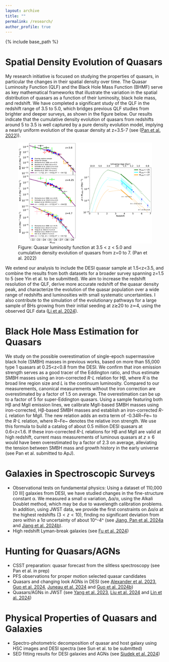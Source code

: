 ```yaml
---
layout: archive
title: ""
permalink: /research/
author_profile: true
---
```

<head>
    <script src="https://cdn.mathjax.org/mathjax/latest/MathJax.js?config=TeX-AMS-MML_HTMLorMML" type="text/javascript"></script>
    <script type="text/x-mathjax-config">
        MathJax.Hub.Config({
            tex2jax: {
            skipTags: ['script', 'noscript', 'style', 'textarea', 'pre'],
            inlineMath: [['$','$']]
            }
        });
    </script>
</head>

{% include base_path %}

Spatial Density Evolution of Quasars
=====
My research initiative is focused on studying the properties of quasars, in particular the changes in their spatial density over time. The Quasar Luminosity Function (QLF) and the Black Hole Mass Function (BHMF) serve as key mathematical frameworks that illustrate the variation in the spatial distribution of quasars as a function of their luminosity, black hole mass, and redshift. We have completed a significant study of the QLF in the redshift range of 3.5 to 5.0, which bridges previous QLF studies from brighter and deeper surveys, as shown in the figure below. Our results indicate that the cumulative density evolution of quasars from redshifts around 5 to 3.5 is well captured by a pure density evolution model, implying a nearly uniform evolution of the quasar density at z=3.5-7 (see ([Pan et al. 2022](https://ui.adsabs.harvard.edu/abs/2022ApJ...928..172P/abstract))).

<figure>
  <img src="../images/qlf.png" alt="Quasar luminosity function">
  <figcaption>Figure: Quasar luminosity function at 3.5 &lt; z &lt; 5.0 and cumulative density evolution of quasars from z=0 to 7. (Pan et al. 2022)</figcaption>
</figure>

We extend our analysis to include the DESI quasar sample at 1.5<z<3.5, and combine the results from both datasets for a broader survey spanning z=1.5 to 5 (see Yin et al. to be submitted). We aim to increase the redshift resolution of the QLF, derive more accurate redshift of the quasar density peak, and characterize the evolution of the quasar population over a wide range of redshifts and luminosities with small systematic uncertainties. I also contribute to the simulation of the evolutionary pathways for a large sample of BHs growing from their initial seeding at z≳20 to z≃4, using the observed QLF data ([Li et al. 2024](https://ui.adsabs.harvard.edu/abs/2024ApJ...969...69L/abstract)).

Black Hole Mass Estimation for Quasars
=====
We study on the possible overestimation of single-epoch supermassive black hole (SMBH) masses in previous works, based on more than 55,000 type 1 quasars at 0.25<z<0.8 from the DESI. We confirm that iron emission strength serves as a good tracer of the Eddington ratio, and thus estimate SMBH masses using an iron-corrected *R-L* relation for Hβ, where *R* is the broad line region size and *L* is the continuum luminosity. Compared to our measurements, canonical measurements without the iron correction are overestimated by a factor of 1.5 on average. The overestimation can be up to a factor of 5 for super-Eddington quasars. Using a sample featuring both Hβ and MgII emission lines, we calibrate MgII-based SMBH masses using iron-corrected, Hβ-based SMBH masses and establish an iron-corrected *R-L* relation for MgII. The new relation adds an extra term of -0.34R~Fe~ to the *R-L* relation, where R~Fe~ denotes the relative iron strength. We use this formula to build a catalog of about 0.5 million DESI quasars at 0.6<z<1.6. If these iron-corrected *R-L* relations for Hβ and MgII are valid at high redshift, current mass measurements of luminous quasars at $z\ge6$ would have been overestimated by a factor of 2.3 on average, alleviating the tension between SMBH mass and growth history in the early universe (see Pan et al. submitted to ApJ).

Galaxies in Spectroscopic Surveys 
=====
* Observational tests on fundamental physics: Using a dataset of 110,000 [O III] galaxies from DESI, we have studied changes in the fine-structure constant α. We measured a small α variation, ∆α/α, using the Alkali Doublet method, which may be due to wavelength calibration problems. In addition, using JWST data, we provide the first constraints on ∆α/α at the highest redshifts ($3<z<10$), finding no significant deviation from zero within a 1σ uncertainty of about 10^-4^ (see [Jiang, Pan et al. 2024a](https://ui.adsabs.harvard.edu/abs/2024ApJ...968..120J/abstract) and [Jiang et al. 2024b](https://ui.adsabs.harvard.edu/abs/2024arXiv240508977J/abstract)).
* High redshift Lyman-break galaxies (see [Fu et al. 2024](https://ui.adsabs.harvard.edu/abs/2024arXiv240105920F/abstract))

Hunting for Quasars/AGNs
=====
* CSST preparation: quasar forecast from the slitless spectroscopy (see Pan et al. in prep)
* PFS observations for proper motion selected quasar candidates
* Quasars and changing look AGNs in DESI (see [Alexander et al. 2023](https://ui.adsabs.harvard.edu/abs/2023AJ....165..124A/abstract), [Guo et al. 2024](https://ui.adsabs.harvard.edu/abs/2024ApJS..270...26G/abstract), [Juneau et al. 2024](https://ui.adsabs.harvard.edu/abs/2024arXiv240403621J/abstract) and [Guo et al. 2024b](https://ui.adsabs.harvard.edu/abs/2024arXiv240800402G/abstract))
* Quasars/AGNs in JWST (see [Yang et al. 2023](https://ui.adsabs.harvard.edu/abs/2023ApJ...951L...5Y/abstract), [Liu et al. 2024](https://ui.adsabs.harvard.edu/abs/2024arXiv240913189L/abstract) and [Lin et al. 2024](https://ui.adsabs.harvard.edu/abs/2024ApJ...974..147L/abstract))

Physical Properties of Quasars and Galaxies 
=====
* Spectro-photometric decomposition of quasar and host galaxy using HSC images and DESI spectra (see Sun et al. to be submitted)
* SED fitting results for DESI galaxies and AGNs (see [Siudek et al. 2024](https://ui.adsabs.harvard.edu/abs/2024arXiv240919066S/abstract))
